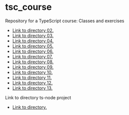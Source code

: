 # tsc_course
Repository for a TypeScript course: Classes and exercises
- [Link to directory 02.](./basics/02/)
- [Link to directory 03.](./basics/03/)
- [Link to directory 04.](./basics/04/)
- [Link to directory 05.](./basics/05/)
- [Link to directory 06.](./basics/06/)
- [Link to directory 07.](./basics/07/)
- [Link to directory 08.](./basics/08/)
- [Link to directory 09.](./basics/09/)
- [Link to directory 10.](./basics/10/)
- [Link to directory 11.](./basics/11/)
- [Link to directory 12.](./basics/12/)
- [Link to directory 13.](./basics/13/)

Link to directory ts-node project
- [Link to directory.](./ts-node)